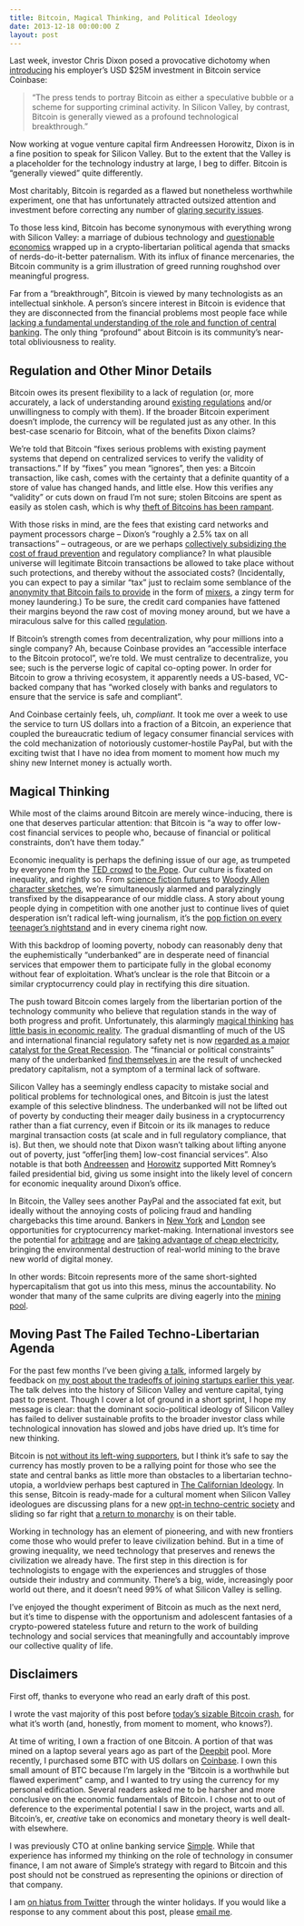 ```yaml
---
title: Bitcoin, Magical Thinking, and Political Ideology
date: 2013-12-18 00:00:00 Z
layout: post
---
```


Last week, investor Chris Dixon posed a provocative dichotomy when [introducing](http://cdixon.org/2013/12/12/coinbase/) his employer’s USD $25M investment in Bitcoin service Coinbase:

> “The press tends to portray Bitcoin as either a speculative bubble or a scheme for supporting criminal activity. In Silicon Valley, by contrast, Bitcoin is generally viewed as a profound technological breakthrough.”

Now working at vogue venture capital firm Andreessen Horowitz, Dixon is in a fine position to speak for Silicon Valley. But to the extent that the Valley is a placeholder for the technology industry at large, I beg to differ. Bitcoin is “generally viewed” quite differently.

Most charitably, Bitcoin is regarded as a flawed but nonetheless worthwhile experiment, one that has unfortunately attracted outsized attention and investment before correcting any number of [glaring security issues](https://en.bitcoin.it/wiki/Weaknesses).

To those less kind, Bitcoin has become synonymous with everything wrong with Silicon Valley: a marriage of dubious technology and [questionable](http://www.economonitor.com/blog/2013/03/bitcoin-bubble-or-new-virtual-currency/) [economics](http://marginalrevolution.com/marginalrevolution/2011/04/the-economics-of-bitcoin.html) wrapped up in a crypto-libertarian political agenda that smacks of nerds-do-it-better paternalism. With its influx of finance mercenaries, the Bitcoin community is a grim illustration of greed running roughshod over meaningful progress.

Far from a “breakthrough”, Bitcoin is viewed by many technologists as an intellectual sinkhole. A person’s sincere interest in Bitcoin is evidence that they are disconnected from the financial problems most people face while [lacking a fundamental understanding of the role and function of central banking](http://krugman.blogs.nytimes.com/2011/09/07/golden-cyberfetters/). The only thing “profound” about Bitcoin is its community’s near-total obliviousness to reality.

## Regulation and Other Minor Details

Bitcoin owes its present flexibility to a lack of regulation (or, more accurately, a lack of understanding around [existing regulations](http://www.coindesk.com/fincen-boss-lays-out-bitcoin-rules/) and/or unwillingness to comply with them). If the broader Bitcoin experiment doesn’t implode, the currency will be regulated just as any other. In this best-case scenario for Bitcoin, what of the benefits Dixon claims?

We’re told that Bitcoin “fixes serious problems with existing payment systems that depend on centralized services to verify the validity of transactions.” If by “fixes” you mean “ignores”, then yes: a Bitcoin transaction, like cash, comes with the certainty that a definite quantity of a store of value has changed hands, and little else. How this verifies any “validity” or cuts down on fraud I’m not sure; stolen Bitcoins are spent as easily as stolen cash, which is why [theft of Bitcoins has been rampant](http://www.cnbc.com/id/101213462).

With those risks in mind, are the fees that existing card networks and payment processors charge – Dixon’s “roughly a 2.5% tax on all transactions” – outrageous, or are we perhaps [collectively subsidizing the cost of fraud prevention](http://boss.blogs.nytimes.com/2013/03/25/what-you-need-to-know-about-credit-card-processing/?_r=0) and regulatory compliance? In what plausible universe will legitimate Bitcoin transactions be allowed to take place without such protections, and thereby without the associated costs? (Incidentally, you can expect to pay a similar “tax” just to reclaim some semblance of the [anonymity that Bitcoin fails to provide](http://www.forbes.com/sites/cameronkeng/2013/12/16/bitcoin-is-not-anonymous-is-always-taxable/) in the form of [mixers](https://www.bestvpn.com/blog/7811/buying-bitcoins-pay-vpn-anonymously-step-step-guide-part-4-bitcoin-mixers-optional/), a zingy term for money laundering.) To be sure, the credit card companies have fattened their margins beyond the raw cost of moving money around, but we have a miraculous salve for this called [regulation](http://www.forbes.com/sites/lauraheller/2013/01/30/new-swipe-fee-rules-are-good-news-for-shoppers/).

If Bitcoin’s strength comes from decentralization, why pour millions into a single company? Ah, because Coinbase provides an “accessible interface to the Bitcoin protocol”, we’re told. We must centralize to decentralize, you see; such is the perverse logic of capital co-opting power. In order for Bitcoin to grow a thriving ecosystem, it apparently needs a US-based, VC-backed company that has “worked closely with banks and regulators to ensure that the service is safe and compliant”.

And Coinbase certainly feels, uh, *compliant*. It took me over a week to use the service to turn US dollars into a fraction of a Bitcoin, an experience that coupled the bureaucratic tedium of legacy consumer financial services with the cold mechanization of notoriously customer-hostile PayPal, but with the exciting twist that I have no idea from moment to moment how much my shiny new Internet money is actually worth.

## Magical Thinking

While most of the claims around Bitcoin are merely wince-inducing, there is one that deserves particular attention: that Bitcoin is “a way to offer low-cost financial services to people who, because of financial or political constraints, don’t have them today.”

Economic inequality is perhaps the defining issue of our age, as trumpeted by everyone from the [TED crowd](http://www.ted.com/talks/richard_wilkinson.html) to [the Pope](http://wapo.st/1cqXck9). Our culture is fixated on inequality, and rightly so. From [science fiction futures](http://www.imdb.com/title/tt1535108/) to [Woody Allen character sketches](http://www.imdb.com/title/tt2334873/), we’re simultaneously alarmed and paralyzingly transfixed by the disappearance of our middle class. A story about young people dying in competition with one another just to continue lives of quiet desperation isn’t radical left-wing journalism, it’s the [pop fiction on every teenager’s nightstand](https://en.wikipedia.org/wiki/The_Hunger_Games_trilogy) and in every cinema right now.

With this backdrop of looming poverty, nobody can reasonably deny that the euphemistically “underbanked” are in desperate need of financial services that empower them to participate fully in the global economy without fear of exploitation. What’s unclear is the role that Bitcoin or a similar cryptocurrency could play in rectifying this dire situation.

The push toward Bitcoin comes largely from the libertarian portion of the technology community who believe that regulation stands in the way of both progress and profit. Unfortunately, this alarmingly [magical thinking](http://en.wikipedia.org/wiki/Magical_thinking) [has little basis in economic reality](http://opinionator.blogs.nytimes.com/2013/12/14/we-are-not-all-in-this-together/). The gradual dismantling of much of the US and international financial regulatory safety net is now [regarded as a major catalyst for the Great Recession](http://www.jec.senate.gov/public/?a=Files.Serve&File_id=91975589-257c-403b-8093-8f3b584a088c). The “financial or political constraints” many of the underbanked [find themselves in](http://www.fdic.gov/householdsurvey/2012_unbankedreport.pdf) are the result of unchecked predatory capitalism, not a symptom of a terminal lack of software.

Silicon Valley has a seemingly endless capacity to mistake social and political problems for technological ones, and Bitcoin is just the latest example of this selective blindness. The underbanked will not be lifted out of poverty by conducting their meager daily business in a cryptocurrency rather than a fiat currency, even if Bitcoin or its ilk manages to reduce marginal transaction costs (at scale and in full regulatory compliance, that is). But then, we should note that Dixon wasn’t talking about lifting anyone out of poverty, just “offer[ing them] low-cost financial services”. Also notable is that both [Andreessen](http://www.businessinsider.com/surprise-silicon-valleys-hero-marc-andreessen-is-backing-romney-2012-3) and [Horowitz](http://docquery.fec.gov/cgi-bin/fecimg/?27990853900) supported Mitt Romney’s failed presidential bid, giving us some insight into the likely level of concern for economic inequality around Dixon’s office.

In Bitcoin, the Valley sees another PayPal and the associated fat exit, but ideally without the annoying costs of policing fraud and handling chargebacks this time around. Bankers in [New York](https://www.coinsetter.com/) and [London](http://www.reuters.com/article/2012/04/01/traders-bitcoin-idUSL6E8ET5K620120401) see opportunities for cryptocurrency market-making. International investors see the potential for [arbitrage](http://www.reuters.com/article/2013/12/11/us-china-bitcoin-idUSBRE9BA0B020131211) and are [taking advantage of cheap electricity](http://hongwrong.com/hong-kong-bitcoin/), bringing the environmental destruction of real-world mining to the brave new world of digital money.

In other words: Bitcoin represents more of the same short-sighted hypercapitalism that got us into this mess, minus the accountability. No wonder that many of the same culprits are diving eagerly into the [mining pool](http://www.bitcoinmining.com/bitcoin-mining-pools/).

## Moving Past The Failed Techno-Libertarian Agenda

For the past few months I’ve been giving [a talk](https://www.youtube.com/watch?v=4Wb0CGGhjE4), informed largely by feedback on [my post about the tradeoffs of joining startups earlier this year](https://al3x.net/2013/05/23/letter-to-a-young-programmer.html). The talk delves into the history of Silicon Valley and venture capital, tying past to present. Though I cover a lot of ground in a short sprint, I hope my message is clear: that the dominant socio-political ideology of Silicon Valley has failed to deliver sustainable profits to the broader investor class while technological innovation has slowed and jobs have dried up. It’s time for new thinking.

Bitcoin is [not without its left-wing supporters](http://www.nytimes.com/2013/12/15/sunday-review/the-bitcoin-ideology.html), but I think it’s safe to say the currency has mostly proven to be a rallying point for those who see the state and central banks as little more than obstacles to a libertarian techno-utopia, a worldview perhaps best captured in [The Californian Ideology](https://en.wikipedia.org/wiki/The_Californian_Ideology). In this sense, Bitcoin is ready-made for a cultural moment when Silicon Valley ideologues are discussing plans for a new [opt-in techno-centric society](http://valleywag.gawker.com/phase-ii-of-silicon-valleys-secession-plan-suck-up-al-1465367092) and sliding so far right that [a return to monarchy](http://techcrunch.com/2013/11/22/geeks-for-monarchy/) is on their table.

Working in technology has an element of pioneering, and with new frontiers come those who would prefer to leave civilization behind. But in a time of growing inequality, we need technology that preserves and renews the civilization we already have. The first step in this direction is for technologists to engage with the experiences and struggles of those outside their industry and community. There’s a big, wide, increasingly poor world out there, and it doesn’t need 99% of what Silicon Valley is selling.

I’ve enjoyed the thought experiment of Bitcoin as much as the next nerd, but it’s time to dispense with the opportunism and adolescent fantasies of a crypto-powered stateless future and return to the work of building technology and social services that meaningfully and accountably improve our collective quality of life.

## Disclaimers

First off, thanks to everyone who read an early draft of this post.

I wrote the vast majority of this post before [today’s sizable Bitcoin crash](http://www.nytimes.com/2013/12/19/business/international/china-bitcoin-exchange-ends-renminbi-deposits.html), for what it’s worth (and, honestly, from moment to moment, who knows?).

At time of writing, I own a fraction of one Bitcoin. A portion of that was mined on a laptop several years ago as part of the [Deepbit](https://deepbit.net/) pool. More recently, I purchased some BTC with US dollars on [Coinbase](https://www.coinbase.com/). I own this small amount of BTC because I’m largely in the “Bitcoin is a worthwhile but flawed experiment” camp, and I wanted to try using the currency for my personal edification. Several readers asked me to be harsher and more conclusive on the economic fundamentals of Bitcoin. I chose not to out of deference to the experimental potential I saw in the project, warts and all. Bitcoin’s, er, *creative* take on economics and monetary theory is well dealt-with elsewhere.

I was previously CTO at online banking service [Simple](https://www.simple.com/). While that experience has informed my thinking on the role of technology in consumer finance, I am not aware of Simple’s strategy with regard to Bitcoin and this post should not be construed as representing the opinions or direction of that company.

I am [on hiatus from Twitter](https://twitter.com/al3x/status/408338538413826048) through the winter holidays. If you would like a response to any comment about this post, please [email me](https://al3x.net/about.html).
